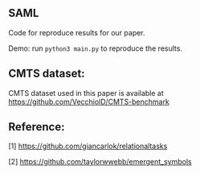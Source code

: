 ## SAML

Code for reproduce results for our paper.

Demo: run `python3 main.py` to reproduce the results.

## CMTS dataset:

CMTS dataset used in this paper is available at https://github.com/VecchioID/CMTS-benchmark

## Reference: 
[1] https://github.com/giancarlok/relationaltasks

[2] https://github.com/taylorwwebb/emergent_symbols